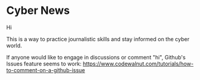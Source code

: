# Cyber News

Hi

This is a way to practice journalistic skills and stay informed on the cyber world.

If anyone would like to engage in discussions or comment "hi", Github's Issues feature seems to work: 
https://www.codewalnut.com/tutorials/how-to-comment-on-a-github-issue
